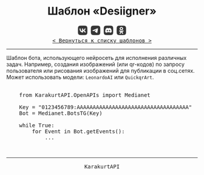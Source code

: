 <div align="center">
    <h1> Шаблон «Desiigner» </h1>
    <img src="../MediaImg/MediaVK-.svg" height="30"/>
    <img src="../MediaImg/MediaTG-.svg" height="30"/>
    <img src="../MediaImg/MediaDC-.svg" height="30"/>
    <img src="../MediaImg/MediaOK-.svg" height="30"/>
    <br>
    <kbd><a href="../ReadMe.md">< Вернуться к списку шаблонов ></a></kbd>
    <hr>
</div>

<div align="left">
    Шаблон бота, использующего нейросеть для исполнения различных задач. Например, создания изображений
    (или qr-кодов) по запросу пользователя или рисования изображений для публикации в соц.сетях. Может
    использовать модели: <code>LeonardoAI</code> или <code>QuickqrArt</code>.
</div>

<br>

<pre lang="Python">
    from KarakurtAPI.OpenAPIs import Medianet
    
    Key = "0123456789:AAAAAAAAAAAAAAAAAAAAAAAAAAAAAAAAAAA"
    Bot = Medianet.BotsTG(Key)
    
    while True:
        for Event in Bot.getEvents():
            ...
</pre>

<div align="center">
    <br>
    <hr>
    <samp>KarakurtAPI</samp>
</div>